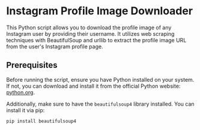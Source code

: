 # Instagram Profile Image Downloader

This Python script allows you to download the profile image of any Instagram user by providing their username. It utilizes web scraping techniques with BeautifulSoup and urllib to extract the profile image URL from the user's Instagram profile page.

## Prerequisites

Before running the script, ensure you have Python installed on your system. If not, you can download and install it from the official Python website: [python.org](https://www.python.org/).

Additionally, make sure to have the `beautifulsoup4` library installed. You can install it via pip:

```bash
pip install beautifulsoup4
```
